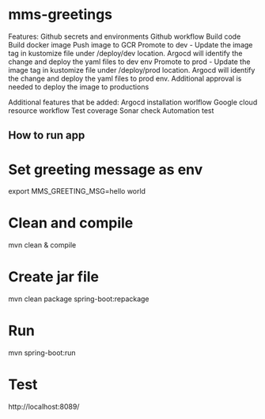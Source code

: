 # mms-greetings

Features: 
Github secrets and environments 
Github workflow
Build code
Build docker image
Push image to GCR
Promote to dev - Update the image tag in kustomize file under /deploy/dev location. Argocd will identify the change and deploy the yaml files to dev env
Promote to prod - Update the image tag in kustomize file under /deploy/prod location. Argocd will identify the change and deploy the yaml files to prod env. Additional approval is needed to deploy the image to productions


Additional features that be added:
Argocd installation worlflow
Google cloud resource workflow
Test coverage
Sonar check
Automation test



## How to run app

# Set greeting message as env 
export MMS_GREETING_MSG=hello world

# Clean and compile
mvn clean & compile

# Create jar file
mvn clean package spring-boot:repackage

# Run
mvn spring-boot:run

# Test

http://localhost:8089/



